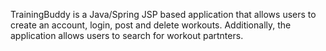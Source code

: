 TrainingBuddy is a Java/Spring JSP based application that allows users to create an account, login, post and delete workouts. Additionally, the application allows users to search for workout partnters. 
